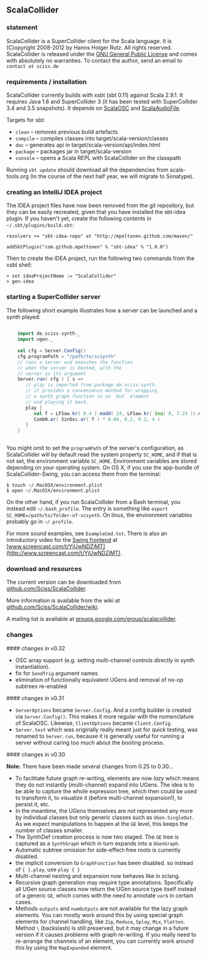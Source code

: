 ## ScalaCollider

### statement

ScalaCollider is a SuperCollider client for the Scala language. It is (C)opyright 2008-2012 by Hanns Holger Rutz. All rights reserved. ScalaCollider is released under the [GNU General Public License](http://github.com/Sciss/ScalaCollider/blob/master/licenses/ScalaCollider-License.txt) and comes with absolutely no warranties. To contact the author, send an email to `contact at sciss.de`

### requirements / installation

ScalaCollider currently builds with xsbt (sbt 0.11) against Scala 2.9.1. It requires Java 1.6 and SuperCollider 3 (it has been tested with SuperCollider 3.4 and 3.5 snapshots). It depends on [ScalaOSC](http://github.com/Sciss/ScalaOSC) and [ScalaAudioFile](http://github.com/Sciss/ScalaAudioFile).

Targets for sbt:

* `clean` &ndash; removes previous build artefacts
* `compile` &ndash; compiles classes into target/scala-version/classes
* `doc` &ndash; generates api in target/scala-version/api/index.html
* `package` &ndash; packages jar in target/scala-version
* `console` &ndash; opens a Scala REPL with ScalaCollider on the classpath

Running `sbt update` should download all the dependencies from scala-tools.org (In the course of the next half year, we will migrate to Sonatype).

### creating an IntelliJ IDEA project

The IDEA project files have now been removed from the git repository, but they can be easily recreated, given that you have installed the sbt-idea plugin. If you haven't yet, create the following contents in `~/.sbt/plugins/build.sbt`:

    resolvers += "sbt-idea-repo" at "http://mpeltonen.github.com/maven/"
    
    addSbtPlugin("com.github.mpeltonen" % "sbt-idea" % "1.0.0")

Then to create the IDEA project, run the following two commands from the xsbt shell:

    > set ideaProjectName := "ScalaCollider"
    > gen-idea

### starting a SuperCollider server

The following short example illustrates how a server can be launched and a synth played:

```scala
    
    import de.sciss.synth._
    import ugen._
    
    val cfg = Server.Config()
    cfg.programPath = "/path/to/scsynth"
    // runs a server and executes the function
    // when the server is booted, with the
    // server as its argument 
    Server.run( cfg ) { s =>
       // play is imported from package de.sciss.synth.
       // it provides a convenience method for wrapping
       // a synth graph function in an `Out` element
       // and playing it back.
       play {
          val f = LFSaw.kr( 0.4 ).madd( 24, LFSaw.kr( Seq( 8, 7.23 )).madd( 3, 80 )).midicps
          CombN.ar( SinOsc.ar( f ) * 0.04, 0.2, 0.2, 4 )
       }
    }
    
```

You might omit to set the `programPath` of the server's configuration, as ScalaCollider will by default read the system property `SC_HOME`, and if that is not set, the environment variable `SC_HOME`. Environment variables are stored depending on your operating system. On OS X, if you use the app-bundle of ScalaCollider-Swing, you can access them from the terminal:

    $ touch ~/.MacOSX/environment.plist
    $ open ~/.MacOSX/environment.plist

On the other hand, if you run ScalaCollider from a Bash terminal, you instead edit `~/.bash_profile`. The entry is something like `export SC_HOME=/path/to/folder-of-scsynth`. On linux, the environment variables probably go in `~/.profile`.

For more sound examples, see `ExampleCmd.txt`. There is also an introductory video for the [Swing frontend](http://github.com/Sciss/ScalaColliderSwing) at [www.screencast.com/t/YjUwNDZjMT](http://www.screencast.com/t/YjUwNDZjMT).

### download and resources

The current version can be downloaded from [github.com/Sciss/ScalaCollider](http://github.com/Sciss/ScalaCollider).

More information is available from the wiki at [github.com/Sciss/ScalaCollider/wiki](http://github.com/Sciss/ScalaCollider/wiki).

A mailing list is available at [groups.google.com/group/scalacollider](http://groups.google.com/group/scalacollider).

### changes

#### changes in v0.32

* OSC array support (e.g. setting multi-channel controls directly in synth instantiation).
* fix for `SendTrig` argument names
* elimination of functionally equivalent UGens and removal of no-op subtrees re-enabled

#### changes in v0.31

* `ServerOptions` became `Server.Config`. And a config builder is created via `Server.Config()`. This makes it more regular with the nomenclature of ScalaOSC. Likewise, `ClientOptions` became `Client.Config`.
* `Server.test` which was originally really meant just for quick testing, was renamed to `Server.run`, because it is generally useful for running a server without caring too much about the booting process.

#### changes in v0.30

__Note:__ There have been made several changes from 0.25 to 0.30...

* To facilitate future graph re-writing, elements are now _lazy_ which means they do not instantly (multi-channel) expand into UGens. The idea is to be able to capture the whole expression tree, which then could be used to transform it, to visualize it (before multi-channel expansion!), to persist it, etc.
* In the meantime, the UGens themselves are not represented any more by individual classes but only generic classes such as `UGen.SingleOut`. As we expect manipulations to happen at the `GE` level, this keeps the number of classes smaller.
* The SynthDef creation process is now two staged. The `GE` tree is captured as a `SynthGraph` which in turn expands into a `UGenGraph`.
* Automatic subtree omission for side-effect-free roots is currently disabled.
* the implicit conversion to `GraphFunction` has been disabled. so instead of `{ }.play`, use `play { }`
* Multi-channel nesting and expansion now behaves like in sclang.
* Recursive graph generation may require type annotations. Specifically all UGen source classes now return the UGen source type itself instead of a generic `GE`, which comes with the need to annotate `var`s in certain cases.
* Methods `outputs` and `numOutputs` are not available for the lazy graph elements. You can mostly work around this by using special graph elements for channel handling, like `Zip`, `Reduce`, `Splay`, `Mix`, `Flatten`. Method `\` (backslash) is still preserved, but it may change in a future version if it causes problems with graph re-writing. If you really need to re-arrange the channels of an element, you can currently work around this by using the `MapExpanded` element.
